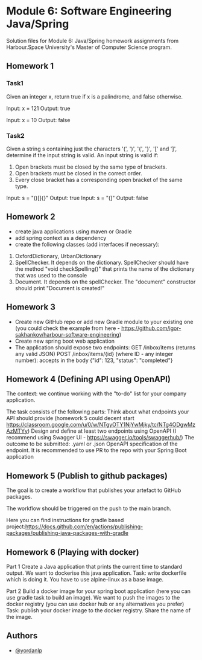 # Module 6: Software Engineering Java/Spring

Solution files for Module 6: Java/Spring homework assignments from Harbour.Space University's Master of Computer Science program.

## Homework 1

### Task1
Given an integer x, return true if x is a palindrome, and false otherwise.

Input: x = 121
Output: true

Input: x = 10
Output: false

### Task2
Given a string s containing just the characters '(', ')', '{', '}', '[' and ']', determine if the input string
is valid.
An input string is valid if:
1. Open brackets must be closed by the same type of brackets.
2. Open brackets must be closed in the correct order.
3. Every close bracket has a corresponding open bracket of the same type.


Input: s = "()[]{}"
Output: true
Input: s = "(]"
Output: false

## Homework 2

- create java applications using maven or Gradle
- add spring context as a dependency
- create the following classes (add interfaces if necessary): 
1. OxfordDictionary, UrbanDictionary
2. SpellChecker. It depends on the dictionary. SpellChecker should have the method "void checkSpelling()" that prints the name of the dictionary that was used to the console
3. Document. It depends on the spellChecker. The "document" constructor should print "Document is created!"

## Homework 3

* Create new GitHub repo or add new Gradle module to your existing one (you could check the example from here - https://github.com/igor-sakhankov/harbour-software-engineering)
* Create new spring boot web application
* The application should expose two endpoints:
GET /inbox/items  (returns any valid JSON)
POST /inbox/items/{id} (where ID - any integer number): accepts in the body {"id": 123, "status": "completed"}

## Homework 4 (Defining API using OpenAPI)

The context: we continue working with the "to-do" list for your company application.

The task consists of the following parts:
Think about what endpoints your API should provide (homework 5 could decent start https://classroom.google.com/u/0/w/NTgyOTY1NjYwMjky/tc/NTg4ODgwMzAzMTYy)
Design and define at least two endpoints using OpenAPI (I recommend using Swagger UI - https://swagger.io/tools/swaggerhub/)
The outcome to be submitted: .yaml or .json OpenAPI specification of the endpoint. It is recommended to use PR to the repo with your Spring Boot application

## Homework 5 (Publish to github packages)
The goal is to create a workflow that publishes your artefact to GitHub packages.

The workflow should be triggered on the push to the main branch.

Here you can find instructions for gradle based project:https://docs.github.com/en/actions/publishing-packages/publishing-java-packages-with-gradle


## Homework 6 (Playing with docker)
Part 1
Create a Java application that prints the current time to standard output.
We want to dockerise this java application.
Task: write dockerfile which is doing it. You have to use alpine-linux as a base image.


Part 2
Build a docker image for your spring boot application (here you can use gradle task to build an image).
We want to push the images to the docker registry (you can use docker hub or any alternatives you prefer)
Task: publish your docker image to the docker registry. Share the name of the image.

## Authors

- [@yordanlp](https://www.github.com/yordanlp)

